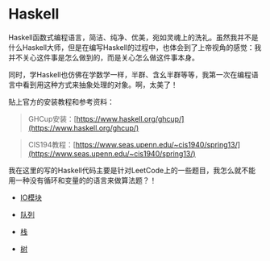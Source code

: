 # Haskell

Haskell函数式编程语言，简洁、纯净、优美，宛如灵魂上的洗礼。虽然我并不是什么Haskell大师，但是在编写Haskell的过程中，也体会到了上帝视角的感觉：我并不关心这件事是怎么做到的，而是关心怎么做这件事本身。

同时，学Haskell也仿佛在学数学一样，半群、含幺半群等等，我第一次在编程语言中看到用这种方式来抽象处理的对象。啊，太美了！

贴上官方的安装教程和参考资料：

> GHCup安装：[https://www.haskell.org/ghcup/](https://www.haskell.org/ghcup/)

> CIS194教程：[https://www.seas.upenn.edu/~cis1940/spring13/](https://www.seas.upenn.edu/~cis1940/spring13/)

我在这里的写的Haskell代码主要是针对LeetCode上的一些题目，我怎么就不能用一种没有循环和变量的的语言来做算法题？！

- [IO模块](io.md)

- [队列](queue.md)

- [栈](stack.md)

- [树](tree.md)